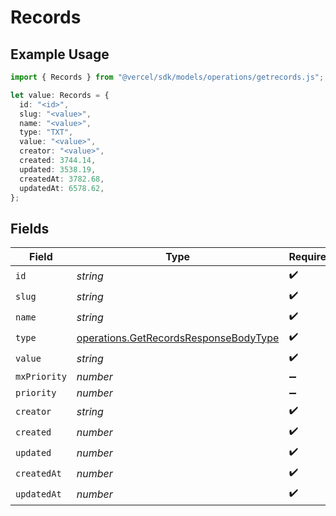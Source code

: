 # Records

## Example Usage

```typescript
import { Records } from "@vercel/sdk/models/operations/getrecords.js";

let value: Records = {
  id: "<id>",
  slug: "<value>",
  name: "<value>",
  type: "TXT",
  value: "<value>",
  creator: "<value>",
  created: 3744.14,
  updated: 3538.19,
  createdAt: 3782.68,
  updatedAt: 6578.62,
};
```

## Fields

| Field                                                                                          | Type                                                                                           | Required                                                                                       | Description                                                                                    |
| ---------------------------------------------------------------------------------------------- | ---------------------------------------------------------------------------------------------- | ---------------------------------------------------------------------------------------------- | ---------------------------------------------------------------------------------------------- |
| `id`                                                                                           | *string*                                                                                       | :heavy_check_mark:                                                                             | N/A                                                                                            |
| `slug`                                                                                         | *string*                                                                                       | :heavy_check_mark:                                                                             | N/A                                                                                            |
| `name`                                                                                         | *string*                                                                                       | :heavy_check_mark:                                                                             | N/A                                                                                            |
| `type`                                                                                         | [operations.GetRecordsResponseBodyType](../../models/operations/getrecordsresponsebodytype.md) | :heavy_check_mark:                                                                             | N/A                                                                                            |
| `value`                                                                                        | *string*                                                                                       | :heavy_check_mark:                                                                             | N/A                                                                                            |
| `mxPriority`                                                                                   | *number*                                                                                       | :heavy_minus_sign:                                                                             | N/A                                                                                            |
| `priority`                                                                                     | *number*                                                                                       | :heavy_minus_sign:                                                                             | N/A                                                                                            |
| `creator`                                                                                      | *string*                                                                                       | :heavy_check_mark:                                                                             | N/A                                                                                            |
| `created`                                                                                      | *number*                                                                                       | :heavy_check_mark:                                                                             | N/A                                                                                            |
| `updated`                                                                                      | *number*                                                                                       | :heavy_check_mark:                                                                             | N/A                                                                                            |
| `createdAt`                                                                                    | *number*                                                                                       | :heavy_check_mark:                                                                             | N/A                                                                                            |
| `updatedAt`                                                                                    | *number*                                                                                       | :heavy_check_mark:                                                                             | N/A                                                                                            |
